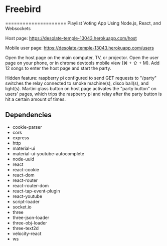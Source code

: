 # Freebird
=====================
Playlist Voting App Using Node.js, React, and Websockets

Host page: https://desolate-temple-13043.herokuapp.com/host

Mobile user page: https://desolate-temple-13043.herokuapp.com/users

Open the host page on the main computer, TV, or projector. Open the user page on your phone, or in chrome devtools mobile view (⌘ + ⇧ + M). Add 12 songs to enter the host page and start the party.

Hidden feature: raspberry pi configured to send GET requests to "/party" switches the relay connected to smoke machine(s), disco ball(s), and light(s). Martini glass button on host page activates the "party button" on users' pages, which trips the raspberry pi and relay after the party button is hit a certain amount of times.

## Dependencies
* cookie-parser
* cors
* express
* http
* material-ui
* material-ui-youtube-autocomplete
* node-uuid
* react
* react-cookie
* react-dom
* react-router
* react-router-dom
* react-tap-event-plugin
* react-youtube
* script-loader
* socket.io
* three
* three-json-loader
* three-obj-loader
* three-text2d
* velocity-react
* ws
